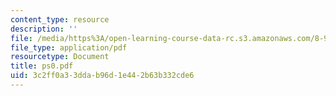 ```yaml
---
content_type: resource
description: ''
file: /media/https%3A/open-learning-course-data-rc.s3.amazonaws.com/8-942-cosmology-fall-2001/3c2ff0a33ddab96d1e442b63b332cde6_ps0.pdf
file_type: application/pdf
resourcetype: Document
title: ps0.pdf
uid: 3c2ff0a3-3dda-b96d-1e44-2b63b332cde6
---
```

